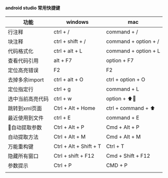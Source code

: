 #### android studio 常用快捷键
| 功能             | windows                | mac                  |
| ---------------- | ---------------------- | -------------------- |
| 行注释           | ctrl + /               | command + /          |
| 块注释           | ctrl + shift + /       | command + option + / |
| 代码格式化       | ctrl + alt + L         | command + option + L |
| 查看代码引用     | alt + F7               | option + F7          |
| 定位高亮错误     | F2                     | F2                   |
| 去掉多余import   | ctrl + alt + O         | ctrl + option + O    |
| 定位指定行       | ctrl + g               | command + L          |
| 选中当前高亮代码 | ctrl + w               | option +  ⬆️        |
| 跳转到xml页面    | Ctrl + Alt + Home      | ctrl + command + ⬆️  |
| 最近使用到文件   | ctrl + E               | command + E          |
| 自动提取参数    | Ctrl + Alt + P         | Cmd + Alt + P        |
| 自动提取方法     | Ctrl + Alt + M         | Cmd + Alt + M        |
| 万能重构键       | Ctrl + Alt + Shift + T | Ctrl + T             |
| 隐藏所有窗口     | Ctrl + shift + F12     | Cmd + Shift + F12    |
| 参数提示         | Ctrl + P               | CMD + P              |
|                  |                        |                      |
